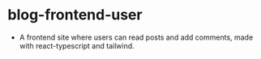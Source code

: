 # blog-frontend-user

- A frontend site where users can read posts and add comments, made with react-typescript and tailwind.
